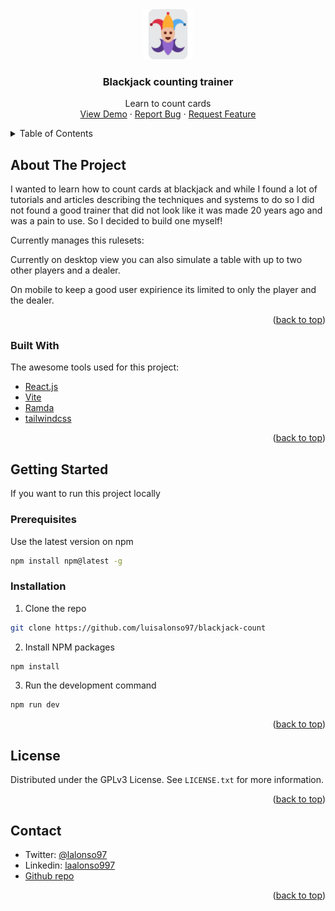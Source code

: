 <div id="top"></div>
<!-- PROJECT LOGO -->
<div align="center">
  <a href="https://github.com/luisalonso97/blackjack-count">
    <img src="src/joker-svgrepo.svg" alt="joker" width="80" height="80">
  </a>

  <h3 align="center">Blackjack counting trainer</h3>

  <p align="center">
    Learn to count cards
    <br />
    <a href="#">View Demo</a>
    ·
    <a href="#">Report Bug</a>
    ·
    <a href="#">Request Feature</a>
  </p>
</div>

<!-- TABLE OF CONTENTS -->
<details>
  <summary>Table of Contents</summary>
  <ol>
    <li>
      <a href="#about-the-project">About The Project</a>
      <ul>
        <li><a href="#built-with">Built With</a></li>
      </ul>
    </li>
    <li>
      <a href="#getting-started">Getting Started</a>
      <ul>
        <li><a href="#prerequisites">Prerequisites</a></li>
        <li><a href="#installation">Installation</a></li>
      </ul>
    </li>
    <li><a href="#usage">Usage</a></li>
    <li><a href="#roadmap">Roadmap</a></li>
    <li><a href="#contributing">Contributing</a></li>
    <li><a href="#license">License</a></li>
    <li><a href="#contact">Contact</a></li>
    <li><a href="#acknowledgments">Acknowledgments</a></li>
  </ol>
</details>

<!-- ABOUT THE PROJECT -->
## About The Project

<!-- TODO: Add image of app -->
<!-- [![Product Name Screen Shot][product-screenshot]](https://example.com) -->

I wanted to learn how to count cards at blackjack and while I found a lot of
tutorials and articles describing the techniques and systems to do so I did not
found a good trainer that did not look like it was made 20 years ago and was a
pain to use. So I decided to build one myself!

Currently manages this rulesets:

<!-- TODO: Add list of rulesets -->

Currently on desktop view you can also simulate a table with up to two other
players and a dealer.

On mobile to keep a good user expirience its limited to only the player and the
dealer.

<p align="right">(<a href="#top">back to top</a>)</p>

### Built With

The awesome tools used for this project:

* [React.js](https://reactjs.org/)
* [Vite](https://vitejs.dev/)
* [Ramda](https://ramdajs.com/)
* [tailwindcss](https://tailwindcss.com/)

<p align="right">(<a href="#top">back to top</a>)</p>

<!-- GETTING STARTED -->
## Getting Started

If you want to run this project locally

### Prerequisites

Use the latest version on npm
```sh
npm install npm@latest -g
```

### Installation

1. Clone the repo
  ```sh
  git clone https://github.com/luisalonso97/blackjack-count
  ```
2. Install NPM packages
  ```sh
  npm install
  ```
3. Run the development command
  ```sh
  npm run dev
  ```

<p align="right">(<a href="#top">back to top</a>)</p>

<!-- LICENSE -->
## License

Distributed under the GPLv3 License. See `LICENSE.txt` for more information.

<p align="right">(<a href="#top">back to top</a>)</p>

<!-- CONTACT -->
## Contact

* Twitter: [@lalonso97](https://bit.ly/3soFRrY)
* Linkedin: [laalonso997](https://bit.ly/3HqVHGE)
* [Github repo](https://bit.ly/3Hrc71T)

<p align="right">(<a href="#top">back to top</a>)</p>

